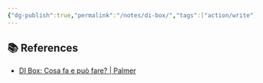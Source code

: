 ```yaml
---
{"dg-publish":true,"permalink":"/notes/di-box/","tags":["action/write"]}
---
```











## 📚 References

- [DI Box: Cosa fa e può fare? | Palmer](https://www.palmer-germany.com/it/blog/che-cos-e-un-di-box/)